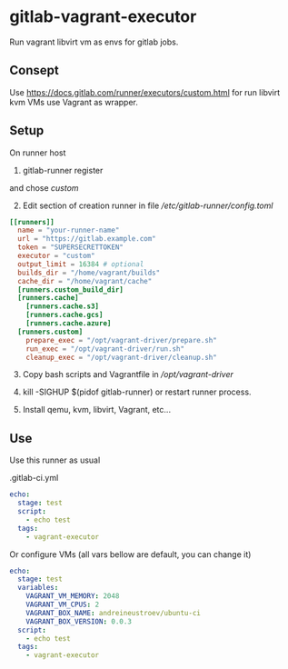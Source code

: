 # gitlab-vagrant-executor
Run vagrant libvirt vm as envs for gitlab jobs.

## Consept

Use https://docs.gitlab.com/runner/executors/custom.html for run libvirt kvm VMs use Vagrant as wrapper.

## Setup
On runner host

1. gitlab-runner register

and chose *custom*

2. Edit section of creation runner in file */etc/gitlab-runner/config.toml*

```toml
[[runners]]
  name = "your-runner-name"
  url = "https://gitlab.example.com"
  token = "SUPERSECRETTOKEN"
  executor = "custom"
  output_limit = 16384 # optional
  builds_dir = "/home/vagrant/builds"
  cache_dir = "/home/vagrant/cache"
  [runners.custom_build_dir]
  [runners.cache]
    [runners.cache.s3]
    [runners.cache.gcs]
    [runners.cache.azure]
  [runners.custom]
    prepare_exec = "/opt/vagrant-driver/prepare.sh"
    run_exec = "/opt/vagrant-driver/run.sh"
    cleanup_exec = "/opt/vagrant-driver/cleanup.sh"
```

3. Copy bash scripts and Vagrantfile in */opt/vagrant-driver*

4. kill -SIGHUP $(pidof gitlab-runner) or restart runner process.

5. Install qemu, kvm, libvirt, Vagrant, etc...

## Use

Use this runner as usual

.gitlab-ci.yml

```yaml
echo:
  stage: test
  script:
    - echo test
  tags:
    - vagrant-executor
```
Or configure VMs (all vars bellow are default, you can change it)

```yaml
echo:
  stage: test
  variables:
  	VAGRANT_VM_MEMORY: 2048
  	VAGRANT_VM_CPUS: 2
  	VAGRANT_BOX_NAME: andreineustroev/ubuntu-ci
  	VAGRANT_BOX_VERSION: 0.0.3
  script:
    - echo test
  tags:
    - vagrant-executor
```